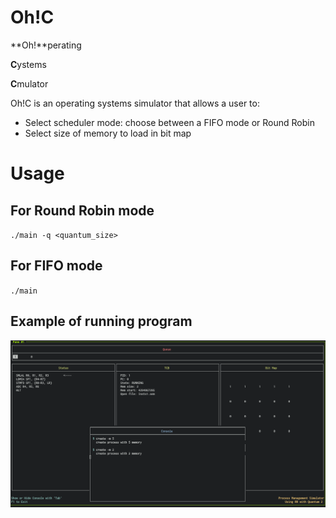 # Oh!C

**Oh!**perating 

**C**ystems

**C**mulator

Oh!C is an operating systems simulator that allows a user to:

- Select scheduler mode: choose between a FIFO mode or Round Robin
- Select size of memory to load in bit map

# Usage
## For Round Robin mode
`./main -q <quantum_size>`

## For FIFO mode
`./main`

## Example of running program

![Simulator running](./sim_so.png) 
